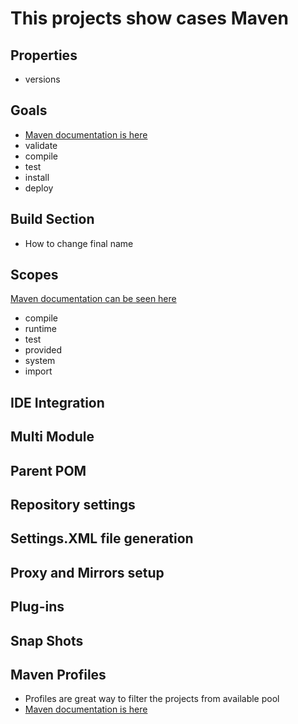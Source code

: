 # This projects show cases Maven
##  Properties
* versions 
##  Goals
* [Maven documentation is here ](http://maven.apache.org/guides/introduction/introduction-to-the-lifecycle.html)
* validate 
* compile 
* test 
* install 
* deploy
## Build Section
  * How to change final name
## Scopes  
  [Maven documentation can be seen here]( http://maven.apache.org/guides/introduction/introduction-to-dependency-mechanism.html#Dependency_Scope)
 * compile
 * runtime
 * test
 * provided
 * system
 * import

## IDE Integration
## Multi Module
## Parent POM 
## Repository settings
## Settings.XML file generation
## Proxy and Mirrors setup
## Plug-ins 
## Snap Shots
## Maven Profiles
 * Profiles are great way to filter the projects from available pool
 * [Maven documentation is here ](http://maven.apache.org/guides/introduction/introduction-to-profiles.html)
 
